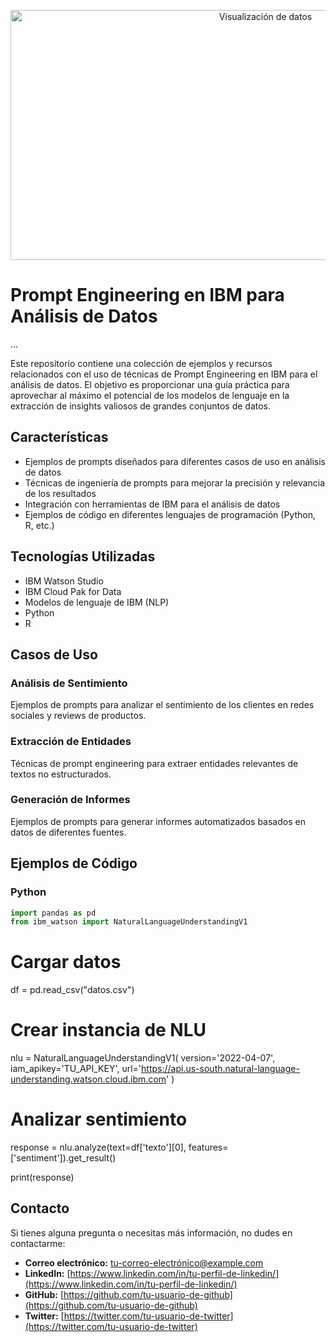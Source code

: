 <p align="center">
  <img src="https://i.giphy.com/media/xT9IgzoKnwFNmISR8I/giphy.webp" alt="Visualización de datos" width="800" height="400">
</p>

# Prompt Engineering en IBM para Análisis de Datos

...

Este repositorio contiene una colección de ejemplos y recursos relacionados con el uso de técnicas de Prompt Engineering en IBM para el análisis de datos. El objetivo es proporcionar una guía práctica para aprovechar al máximo el potencial de los modelos de lenguaje en la extracción de insights valiosos de grandes conjuntos de datos.

## Características

* Ejemplos de prompts diseñados para diferentes casos de uso en análisis de datos
* Técnicas de ingeniería de prompts para mejorar la precisión y relevancia de los resultados
* Integración con herramientas de IBM para el análisis de datos
* Ejemplos de código en diferentes lenguajes de programación (Python, R, etc.)

## Tecnologías Utilizadas

* IBM Watson Studio
* IBM Cloud Pak for Data
* Modelos de lenguaje de IBM (NLP)
* Python
* R

## Casos de Uso

### Análisis de Sentimiento
Ejemplos de prompts para analizar el sentimiento de los clientes en redes sociales y reviews de productos.

### Extracción de Entidades
Técnicas de prompt engineering para extraer entidades relevantes de textos no estructurados.

### Generación de Informes
Ejemplos de prompts para generar informes automatizados basados en datos de diferentes fuentes.

## Ejemplos de Código

### Python
```python
import pandas as pd
from ibm_watson import NaturalLanguageUnderstandingV1
```
# Cargar datos
df = pd.read_csv("datos.csv")

# Crear instancia de NLU
nlu = NaturalLanguageUnderstandingV1(
    version='2022-04-07',
    iam_apikey='TU_API_KEY',
    url='https://api.us-south.natural-language-understanding.watson.cloud.ibm.com'
)

# Analizar sentimiento
response = nlu.analyze(text=df['texto'][0], features=['sentiment']).get_result()

print(response)


## Contacto

Si tienes alguna pregunta o necesitas más información, no dudes en contactarme:

* **Correo electrónico:** [tu-correo-electrónico@example.com](mailto:tu-correo-electrónico@example.com)
* **LinkedIn:** [https://www.linkedin.com/in/tu-perfil-de-linkedin/](https://www.linkedin.com/in/tu-perfil-de-linkedin/)
* **GitHub:** [https://github.com/tu-usuario-de-github](https://github.com/tu-usuario-de-github)
* **Twitter:** [https://twitter.com/tu-usuario-de-twitter](https://twitter.com/tu-usuario-de-twitter)
